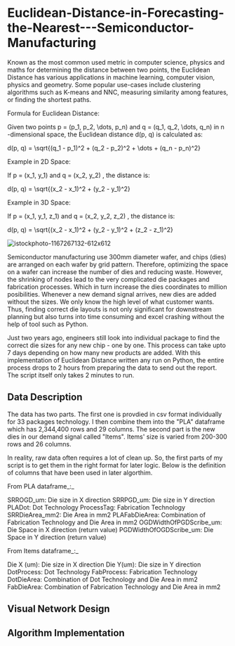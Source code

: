 # Euclidean-Distance-in-Forecasting-the-Nearest---Semiconductor-Manufacturing
Known as the most common used metric in computer science, physics and maths for determining the distance between two points, the Euclidean Distance has various applications in machine learning, computer vision, physics and geometry. Some popular use-cases include clustering algorithms such as K-means and NNC, measuring similarity among features, or finding the shortest paths.

Formula for Euclidean Distance:

Given two points  p = (p_1, p_2, \dots, p_n)  and  q = (q_1, q_2, \dots, q_n)  in  n -dimensional space, the Euclidean distance  d(p, q)  is calculated as:


d(p, q) = \sqrt{(q_1 - p_1)^2 + (q_2 - p_2)^2 + \dots + (q_n - p_n)^2}


Example in 2D Space:

If  p = (x_1, y_1)  and  q = (x_2, y_2) , the distance is:

d(p, q) = \sqrt{(x_2 - x_1)^2 + (y_2 - y_1)^2}


Example in 3D Space:

If  p = (x_1, y_1, z_1)  and  q = (x_2, y_2, z_2) , the distance is:

d(p, q) = \sqrt{(x_2 - x_1)^2 + (y_2 - y_1)^2 + (z_2 - z_1)^2}




![istockphoto-1167267132-612x612](https://github.com/user-attachments/assets/dcf62277-0fcf-44c7-9e57-86adf6416ca5)




Semiconductor manufacturing use 300mm diameter wafer, and chips (dies) are arranged on each wafer by grid pattern. Therefore, optimizing the space on a wafer can increase the number of dies and reducing waste. However, the shrinking of nodes lead to the very complicated die packages and fabrication processes. Which in turn increase the dies coordinates to million posibilities. Whenever a new demand signal arrives, new dies are added without the sizes. We only know the high level of what customer wants. Thus, finding correct die layouts is not only significant for downstream planning but also turns into time consuming and excel crashing without the help of tool such as Python.

Just two years ago, engineers still look into individual package to find the correct die sizes for any new chip - one by one. This process can take upto 7 days depending on how many new products are added. With this implementation of Euclidean Distance written any run on Python, the entire process drops to 2 hours from preparing the data to send out the report. The script itself only takes 2 minutes to run.

## Data Description
The data has two parts. The first one is provdied in csv format individually for 33 packages technology. I then combine them into the "PLA" dataframe which has 2,344,400 rows and 29 columns. The second part is the new dies in our demand signal called "Items". Items' size is varied from 200-300 rows and 26 columns.

In reality, raw data often requires a lot of clean up. So, the first parts of my script is to get them in the right format for later logic. Below is the definition of columns that have been used in later algorthim.

From PLA dataframe_:_

SRROGD_um: Die size in X direction
SRRPGD_um: Die size in Y direction
PLADot: Dot Technology
ProcessTag: Fabrication Technology
SRRDieArea_mm2: Die Area in mm2
PLAFabDieArea: Combination of Fabrication Technology and Die Area in mm2
OGDWidthOfPGDScribe_um: Die Space in X direction (return value)
PGDWidthOfOGDScribe_um: Die Space in Y direction (return value)

From Items dataframe_:_

Die X (um): Die size in X direction
Die Y(um): Die size in Y direction
DotProcess: Dot Technology
FabProcess: Fabrication Technology
DotDieArea: Combination of Dot Technology and Die Area in mm2
FabDieArea: Combination of Fabrication Technology and Die Area in mm2

## Visual Network Design

## Algorithm Implementation
